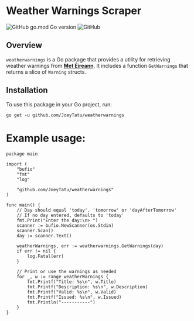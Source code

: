 # Weather Warnings Scraper

![GitHub go.mod Go version](https://img.shields.io/github/go-mod/go-version/JoeyTatu/weatherwarnings)
![GitHub](https://img.shields.io/github/license/JoeyTatu/weatherwarnings)

## Overview

`weatherwarnings` is a Go package that provides a utility for retrieving weather warnings from **[Met Éireann](https://met.ie)**. It includes a function `GetWarnings` that returns a slice of `Warning` structs.

## Installation

To use this package in your Go project, run:

```go get -u github.com/JoeyTatu/weatherwarnings```

# Example usage:
```
package main

import (
	"bufio"
	"fmt"
	"log"
	
	"github.com/JoeyTatu/weatherwarnings"
)

func main() {
	// Day should equal 'today', 'tomorrow' or 'dayAfterTomorrow'
	// If no day entered, defaults to 'today'
	fmt.Print("Enter the day:\n> ")
	scanner := bufio.NewScanner(os.Stdin)
	scanner.Scan()
	day := scanner.Text()
	
	weatherWarnings, err := weatherwarnings.GetWarnings(day)
	if err != nil {
		log.Fatal(err)
	}
	
	// Print or use the warnings as needed
	for _, w := range weatherWarnings {
		fmt.Printf("Title: %s\n", w.Title)
		fmt.Printf("Description: %s\n", w.Description)
		fmt.Printf("Valid: %s\n", w.Valid)
		fmt.Printf("Issued: %s\n", w.Issued)
		fmt.Println("-----------")
	}
}
```
